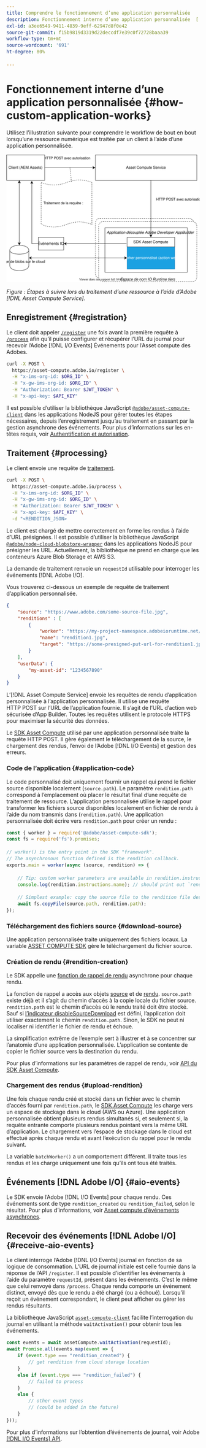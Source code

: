 ```yaml
---
title: Comprendre le fonctionnement d’une application personnalisée
description: Fonctionnement interne d’une application personnalisée  [!DNL Asset Compute Service]  pour faciliter votre compréhension.
exl-id: a3ee6549-9411-4839-9eff-62947d8f0e42
source-git-commit: f15b9819d3319d22deccdf7e39c0f72728baaa39
workflow-type: tm+mt
source-wordcount: '691'
ht-degree: 80%

---
```


# Fonctionnement interne d’une application personnalisée {#how-custom-application-works}

Utilisez l’illustration suivante pour comprendre le workflow de bout en bout lorsqu’une ressource numérique est traitée par un client à l’aide d’une application personnalisée.

![Workflow des applications personnalisées](assets/customworker.svg)

*Figure : Étapes à suivre lors du traitement d’une ressource à l’aide d’Adobe [!DNL Asset Compute Service].*

## Enregistrement {#registration}

Le client doit appeler [`/register`](api.md#register) une fois avant la première requête à [`/process`](api.md#process-request) afin qu’il puisse configurer et récupérer l’URL du journal pour recevoir l’Adobe [!DNL I/O Events] Événements pour l’Asset compute des Adobes.

```sh
curl -X POST \
  https://asset-compute.adobe.io/register \
  -H "x-ims-org-id: $ORG_ID" \
  -H "x-gw-ims-org-id: $ORG_ID" \
  -H "Authorization: Bearer $JWT_TOKEN" \
  -H "x-api-key: $API_KEY"
```

Il est possible d’utiliser la bibliothèque JavaScript [`@adobe/asset-compute-client`](https://github.com/adobe/asset-compute-client#usage) dans les applications NodeJS pour gérer toutes les étapes nécessaires, depuis l’enregistrement jusqu’au traitement en passant par la gestion asynchrone des événements. Pour plus d’informations sur les en-têtes requis, voir [Authentification et autorisation](api.md).

## Traitement {#processing}

Le client envoie une requête de [traitement](api.md#process-request).

```sh
curl -X POST \
  https://asset-compute.adobe.io/process \
  -H "x-ims-org-id: $ORG_ID" \
  -H "x-gw-ims-org-id: $ORG_ID" \
  -H "Authorization: Bearer $JWT_TOKEN" \
  -H "x-api-key: $API_KEY" \
  -d "<RENDITION_JSON>
```

Le client est chargé de mettre correctement en forme les rendus à l’aide d’URL présignées. Il est possible d’utiliser la bibliothèque JavaScript [`@adobe/node-cloud-blobstore-wrapper`](https://github.com/adobe/node-cloud-blobstore-wrapper#presigned-urls) dans les applications NodeJS pour présigner les URL. Actuellement, la bibliothèque ne prend en charge que les conteneurs Azure Blob Storage et AWS S3.

La demande de traitement renvoie un `requestId` utilisable pour interroger les événements [!DNL Adobe I/O].

Vous trouverez ci-dessous un exemple de requête de traitement d’application personnalisée.

```json
{
    "source": "https://www.adobe.com/some-source-file.jpg",
    "renditions" : [
        {
            "worker": "https://my-project-namespace.adobeioruntime.net/api/v1/web/my-namespace-version/my-worker",
            "name": "rendition1.jpg",
            "target": "https://some-presigned-put-url-for-rendition1.jpg",
        }
    ],
    "userData": {
        "my-asset-id": "1234567890"
    }
}
```

L’[!DNL Asset Compute Service] envoie les requêtes de rendu d’application personnalisée à l’application personnalisée. Il utilise une requête HTTP POST sur l’URL de l’application fournie. Il s’agit de l’URL d’action web sécurisée d’App Builder. Toutes les requêtes utilisent le protocole HTTPS pour maximiser la sécurité des données.

Le [SDK Asset Compute](https://github.com/adobe/asset-compute-sdk#adobe-asset-compute-worker-sdk) utilisé par une application personnalisée traite la requête HTTP POST. Il gère également le téléchargement de la source, le chargement des rendus, l’envoi de l’Adobe [!DNL I/O Events] et gestion des erreurs.

<!-- TBD: Add the application diagram. -->

### Code de l’application {#application-code}

Le code personnalisé doit uniquement fournir un rappel qui prend le fichier source disponible localement (`source.path`). Le paramètre `rendition.path` correspond à l’emplacement où placer le résultat final d’une requête de traitement de ressource. L’application personnalisée utilise le rappel pour transformer les fichiers source disponibles localement en fichier de rendu à l’aide du nom transmis dans (`rendition.path`). Une application personnalisée doit écrire vers `rendition.path` pour créer un rendu :

```javascript
const { worker } = require('@adobe/asset-compute-sdk');
const fs = require('fs').promises;

// worker() is the entry point in the SDK "framework".
// The asynchronous function defined is the rendition callback.
exports.main = worker(async (source, rendition) => {

    // Tip: custom worker parameters are available in rendition.instructions.
    console.log(rendition.instructions.name); // should print out `rendition.jpg`.

    // Simplest example: copy the source file to the rendition file destination so as to transfer the asset as is without processing.
    await fs.copyFile(source.path, rendition.path);
});
```

### Téléchargement des fichiers source {#download-source}

Une application personnalisée traite uniquement des fichiers locaux. La variable [ASSET COMPUTE SDK](https://github.com/adobe/asset-compute-sdk#adobe-asset-compute-worker-sdk) gère le téléchargement du fichier source.

### Création de rendu {#rendition-creation}

Le SDK appelle une [fonction de rappel de rendu](https://github.com/adobe/asset-compute-sdk#rendition-callback-for-worker-required) asynchrone pour chaque rendu.

La fonction de rappel a accès aux objets [source](https://github.com/adobe/asset-compute-sdk#source) et de [rendu](https://github.com/adobe/asset-compute-sdk#rendition). `source.path` existe déjà et il s’agit du chemin d’accès à la copie locale du fichier source. `rendition.path` est le chemin d’accès où le rendu traité doit être stocké. Sauf si [l’indicateur disableSourceDownload](https://github.com/adobe/asset-compute-sdk#worker-options-optional) est défini, l’application doit utiliser exactement le chemin `rendition.path`. Sinon, le SDK ne peut ni localiser ni identifier le fichier de rendu et échoue.

La simplification extrême de l’exemple sert à illustrer et à se concentrer sur l’anatomie d’une application personnalisée. L’application se contente de copier le fichier source vers la destination du rendu.

Pour plus d’informations sur les paramètres de rappel de rendu, voir [API du SDK Asset Compute](https://github.com/adobe/asset-compute-sdk#api-details).

### Chargement des rendus {#upload-rendition}

Une fois chaque rendu créé et stocké dans un fichier avec le chemin d’accès fourni par `rendition.path`, le [SDK Asset Compute](https://github.com/adobe/asset-compute-sdk#adobe-asset-compute-worker-sdk) les charge vers un espace de stockage dans le cloud (AWS ou Azure). Une application personnalisée obtient plusieurs rendus simultanés si, et seulement si, la requête entrante comporte plusieurs rendus pointant vers la même URL d’application. Le chargement vers l’espace de stockage dans le cloud est effectué après chaque rendu et avant l’exécution du rappel pour le rendu suivant.

La variable `batchWorker()` a un comportement différent. Il traite tous les rendus et les charge uniquement une fois qu’ils ont tous été traités.

## Événements [!DNL Adobe I/O] {#aio-events}

Le SDK envoie l’Adobe [!DNL I/O Events] pour chaque rendu. Ces événements sont de type `rendition_created` ou `rendition_failed`, selon le résultat. Pour plus d’informations, voir [Asset compute d’événements asynchrones](api.md#asynchronous-events).

## Recevoir des événements [!DNL Adobe I/O]  {#receive-aio-events}

Le client interroge l’Adobe [!DNL I/O Events] journal en fonction de sa logique de consommation. L’URL de journal initiale est celle fournie dans la réponse de l’API `/register`. Il est possible d’identifier les événements à l’aide du paramètre `requestId`, présent dans les événements. C’est le même que celui renvoyé dans `/process`. Chaque rendu comporte un événement distinct, envoyé dès que le rendu a été chargé (ou a échoué). Lorsqu’il reçoit un événement correspondant, le client peut afficher ou gérer les rendus résultants.

La bibliothèque JavaScript [`asset-compute-client`](https://github.com/adobe/asset-compute-client#usage) facilite l’interrogation du journal en utilisant la méthode `waitActivation()` pour obtenir tous les événements.

```javascript
const events = await assetCompute.waitActivation(requestId);
await Promise.all(events.map(event => {
    if (event.type === "rendition_created") {
        // get rendition from cloud storage location
    }
    else if (event.type === "rendition_failed") {
        // failed to process
    }
    else {
        // other event types
        // (could be added in the future)
    }
}));
```

Pour plus d’informations sur l’obtention d’événements de journal, voir Adobe [[!DNL I/O Events] API](https://developer.adobe.com/events/docs/guides/api/journaling_api/).

<!-- TBD:
* Illustration of the controls/data flow.
* Basic overview, in text and not code, of how an application works.
-->

